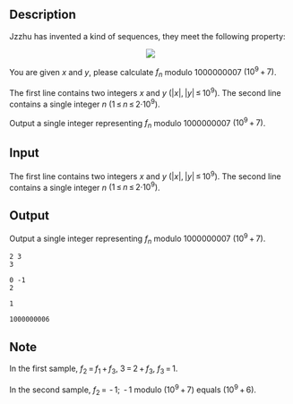## Description

<div><p>Jzzhu has invented a kind of sequences, they meet the following property:</p><center class="tex-equation"><img align="middle" class="tex-formula" src="file://0Q5icfZw.png" style="max-width: 100.0%;max-height: 100.0%;"></center><p>You are given <span class="tex-span"><i>x</i></span> and <span class="tex-span"><i>y</i></span>, please calculate <span class="tex-span"><i>f</i><sub class="lower-index"><i>n</i></sub></span> modulo <span class="tex-span">1000000007</span> <span class="tex-span">(10<sup class="upper-index">9</sup> + 7)</span>.</p></div><div class="input-specification"><p>The first line contains two integers <span class="tex-span"><i>x</i></span> and <span class="tex-span"><i>y</i></span> <span class="tex-span">(|<i>x</i>|, |<i>y</i>| ≤ 10<sup class="upper-index">9</sup>)</span>. The second line contains a single integer <span class="tex-span"><i>n</i></span> <span class="tex-span">(1 ≤ <i>n</i> ≤ 2·10<sup class="upper-index">9</sup>)</span>.</p></div><div class="output-specification"><p>Output a single integer representing <span class="tex-span"><i>f</i><sub class="lower-index"><i>n</i></sub></span> modulo <span class="tex-span">1000000007</span> <span class="tex-span">(10<sup class="upper-index">9</sup> + 7)</span>.</p></div>

## Input

<p>The first line contains two integers <span class="tex-span"><i>x</i></span> and <span class="tex-span"><i>y</i></span> <span class="tex-span">(|<i>x</i>|, |<i>y</i>| ≤ 10<sup class="upper-index">9</sup>)</span>. The second line contains a single integer <span class="tex-span"><i>n</i></span> <span class="tex-span">(1 ≤ <i>n</i> ≤ 2·10<sup class="upper-index">9</sup>)</span>.</p>

## Output

<p>Output a single integer representing <span class="tex-span"><i>f</i><sub class="lower-index"><i>n</i></sub></span> modulo <span class="tex-span">1000000007</span> <span class="tex-span">(10<sup class="upper-index">9</sup> + 7)</span>.</p>





```input1
2 3
3

```




```input2
0 -1
2

```




```output1
1

```




```output2
1000000006

```



## Note

<p>In the first sample, <span class="tex-span"><i>f</i><sub class="lower-index">2</sub> = <i>f</i><sub class="lower-index">1</sub> + <i>f</i><sub class="lower-index">3</sub></span>, <span class="tex-span">3 = 2 + <i>f</i><sub class="lower-index">3</sub></span>, <span class="tex-span"><i>f</i><sub class="lower-index">3</sub> = 1</span>.</p><p>In the second sample, <span class="tex-span"><i>f</i><sub class="lower-index">2</sub> =  - 1</span>; <span class="tex-span"> - 1</span> modulo <span class="tex-span">(10<sup class="upper-index">9</sup> + 7)</span> equals <span class="tex-span">(10<sup class="upper-index">9</sup> + 6)</span>.</p>
